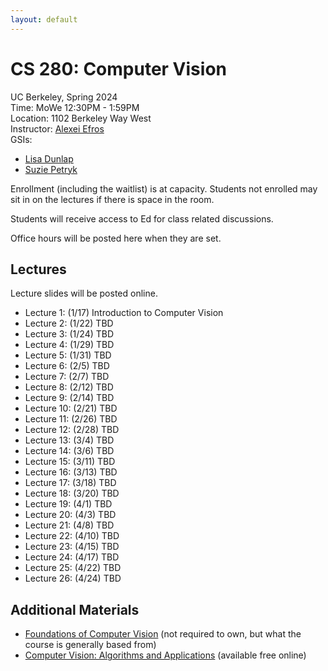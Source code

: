 ```yaml
---
layout: default
---
```


# CS 280: Computer Vision

UC Berkeley, Spring 2024  
Time: MoWe 12:30PM - 1:59PM  
Location: 1102 Berkeley Way West  
Instructor: [Alexei Efros](https://people.eecs.berkeley.edu/~efros)  
GSIs:
- [Lisa Dunlap](https://www.lisabdunlap.com/)
- [Suzie Petryk](https://suziepetryk.com/)

Enrollment (including the waitlist) is at capacity. Students not enrolled may sit in on the lectures if there is space in the room.

Students will receive access to Ed for class related discussions.

Office hours will be posted here when they are set.


## Lectures

Lecture slides will be posted online.

* Lecture 1: (1/17) Introduction to Computer Vision
* Lecture 2: (1/22) TBD
* Lecture 3: (1/24) TBD
* Lecture 4: (1/29) TBD
* Lecture 5: (1/31) TBD
* Lecture 6: (2/5) TBD
* Lecture 7: (2/7) TBD
* Lecture 8: (2/12) TBD
* Lecture 9: (2/14) TBD
* Lecture 10: (2/21) TBD
* Lecture 11: (2/26) TBD
* Lecture 12: (2/28) TBD
* Lecture 13: (3/4) TBD
* Lecture 14: (3/6) TBD
* Lecture 15: (3/11) TBD
* Lecture 16: (3/13) TBD
* Lecture 17: (3/18) TBD
* Lecture 18: (3/20) TBD
* Lecture 19: (4/1) TBD
* Lecture 20: (4/3) TBD
* Lecture 21: (4/8) TBD
* Lecture 22: (4/10) TBD
* Lecture 23: (4/15) TBD
* Lecture 24: (4/17) TBD
* Lecture 25: (4/22) TBD
* Lecture 26: (4/24) TBD


## Additional Materials

* [Foundations of Computer Vision](https://mitpress.mit.edu/9780262048972/foundations-of-computer-vision/) (not required to own, but what the course is generally based from)
* [Computer Vision: Algorithms and Applications](http://szeliski.org/Book/) (available free online)


